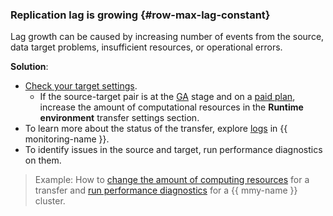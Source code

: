 ### Replication lag is growing {#row-max-lag-constant}

Lag growth can be caused by increasing number of events from the source, data target problems, insufficient resources, or operational errors.

**Solution**:

  * [Check your target settings](../../../../data-transfer/operations/endpoint/index.md#get).
    * If the source-target pair is at the [GA](../../../../overview/concepts/launch-stages.md) stage and on a [paid plan](../../../../data-transfer/pricing.md), increase the amount of computational resources in the **Runtime environment** transfer settings section.
  * To learn more about the status of the transfer, explore [logs](../../../../data-transfer/metrics.md) in {{ monitoring-name }}.
  * To identify issues in the source and target, run performance diagnostics on them.


> Example: How to [change the amount of computing resources](../../../../data-transfer/operations/transfer.md#update) for a transfer and [run performance diagnostics](../../../../managed-mysql/operations/performance-diagnostics.md) for a {{ mmy-name }} cluster.